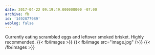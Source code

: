 ```yaml
---
date: 2017-04-22 09:19:49.000000000 -07:00
archive: fb
id: '1492877989'
weblog: false
---
```


Currently eating scrambled eggs and leftover smoked brisket. Highly recommended.
{{< fb/images >}}
{{< fb/image src="image.jpg" />}}
{{< /fb/images >}}
